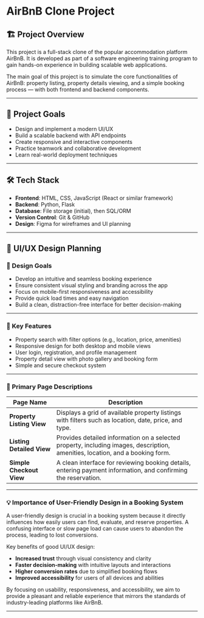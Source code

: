 # AirBnB Clone Project

## 🏗 Project Overview

This project is a full-stack clone of the popular accommodation platform AirBnB. It is developed as part of a software engineering training program to gain hands-on experience in building scalable web applications.

The main goal of this project is to simulate the core functionalities of AirBnB: property listing, property details viewing, and a simple booking process — with both frontend and backend components.

---

## 🎯 Project Goals

- Design and implement a modern UI/UX  
- Build a scalable backend with API endpoints  
- Create responsive and interactive components  
- Practice teamwork and collaborative development  
- Learn real-world deployment techniques  

---

## 🛠 Tech Stack

- **Frontend**: HTML, CSS, JavaScript (React or similar framework)  
- **Backend**: Python, Flask  
- **Database**: File storage (initial), then SQL/ORM  
- **Version Control**: Git & GitHub  
- **Design**: Figma for wireframes and UI planning  

---

## 🎨 UI/UX Design Planning

### 🎯 Design Goals

- Develop an intuitive and seamless booking experience  
- Ensure consistent visual styling and branding across the app  
- Focus on mobile-first responsiveness and accessibility  
- Provide quick load times and easy navigation  
- Build a clean, distraction-free interface for better decision-making  

---

### 🌟 Key Features

- Property search with filter options (e.g., location, price, amenities)  
- Responsive design for both desktop and mobile views  
- User login, registration, and profile management  
- Property detail view with photo gallery and booking form  
- Simple and secure checkout system  

---

### 📄 Primary Page Descriptions

| Page Name              | Description                                                                 |
|------------------------|-----------------------------------------------------------------------------|
| **Property Listing View**  | Displays a grid of available property listings with filters such as location, date, price, and type. |
| **Listing Detailed View**  | Provides detailed information on a selected property, including images, description, amenities, location, and a booking form. |
| **Simple Checkout View**   | A clean interface for reviewing booking details, entering payment information, and confirming the reservation. |

---

### 💡 Importance of User-Friendly Design in a Booking System

A user-friendly design is crucial in a booking system because it directly influences how easily users can find, evaluate, and reserve properties. A confusing interface or slow page load can cause users to abandon the process, leading to lost conversions.

Key benefits of good UI/UX design:

- **Increased trust** through visual consistency and clarity  
- **Faster decision-making** with intuitive layouts and interactions  
- **Higher conversion rates** due to simplified booking flows  
- **Improved accessibility** for users of all devices and abilities  

By focusing on usability, responsiveness, and accessibility, we aim to provide a pleasant and reliable experience that mirrors the standards of industry-leading platforms like AirBnB.

---
